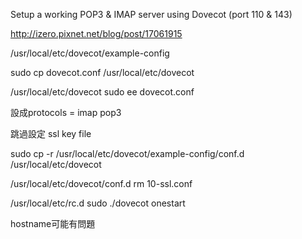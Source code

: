 Setup a working POP3 & IMAP server using Dovecot (port 110 & 143)

http://izero.pixnet.net/blog/post/17061915

/usr/local/etc/dovecot/example-config 

sudo cp dovecot.conf /usr/local/etc/dovecot

/usr/local/etc/dovecot  sudo ee dovecot.conf

設成protocols = imap pop3 

跳過設定 ssl key file

sudo cp -r /usr/local/etc/dovecot/example-config/conf.d /usr/local/etc/dovecot

/usr/local/etc/dovecot/conf.d  rm 10-ssl.conf

/usr/local/etc/rc.d sudo ./dovecot onestart

hostname可能有問題
